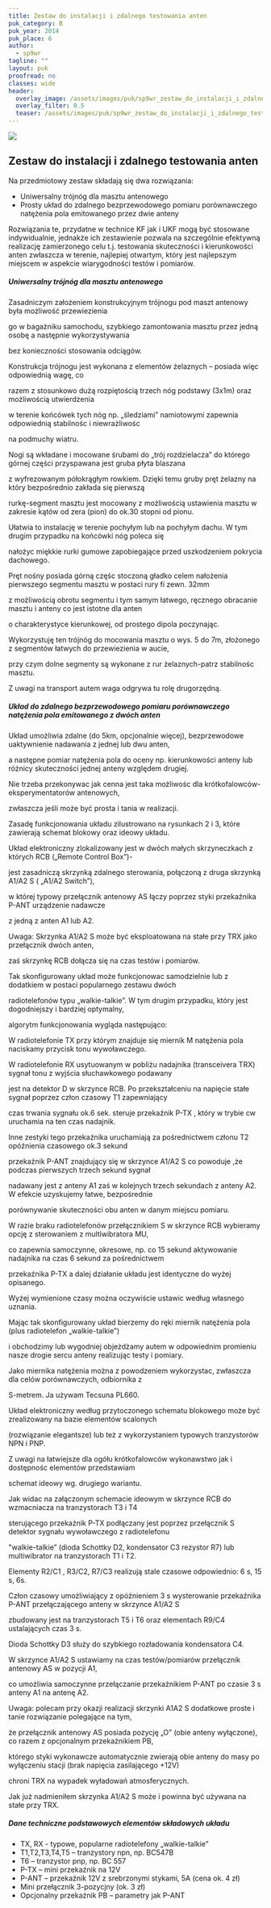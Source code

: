 ```yaml
---
title: Zestaw do instalacji i zdalnego testowania anten
puk_category: B
puk_year: 2014
puk_place: 6
author: 
  - sp9wr
tagline: ""
layout: puk
proofread: no
classes: wide
header:
  overlay_image: /assets/images/puk/sp9wr_zestaw_do_instalacji_i_zdalnego_testowania_anten.jpg
  overlay_filter: 0.5
  teaser: /assets/images/puk/sp9wr_zestaw_do_instalacji_i_zdalnego_testowania_anten.jpg
---
```






 



![](assets/data/img/projects/2014-6-0.jpg) 



Zestaw do instalacji i zdalnego testowania anten
------------------------------------------------





 Na przedmiotowy zestaw składają się dwa rozwiązania:

 

* Uniwersalny trójnóg dla masztu antenowego
* Prosty układ do zdalnego bezprzewodowego pomiaru porównawczego natężenia pola emitowanego przez dwie anteny





 Rozwiązania te, przydatne w technice KF jak i UKF mogą być stosowane indywidualnie, jednakże ich zestawienie pozwala na szczególnie efektywną realizację zamierzonego celu t.j. testowania skuteczności i kierunkowości anten zwłaszcza w terenie, najlepiej otwartym, który jest najlepszym miejscem w aspekcie wiarygodności testów i pomiarów.




##### Uniwersalny trójnóg dla masztu antenowego




 Zasadniczym założeniem konstrukcyjnym trójnogu pod maszt antenowy była możliwość przewiezienia

 go w bagażniku samochodu, szybkiego zamontowania masztu przez jedną osobę a następnie wykorzystywania

 bez konieczności stosowania odciągów.

 




 Konstrukcja trójnogu jest wykonana z elementów żelaznych – posiada więc odpowiednią wagę, co

 razem z stosunkowo dużą rozpiętością trzech nóg podstawy (3x1m) oraz możliwością utwierdzenia

 w terenie końcówek tych nóg np. „śledziami” namiotowymi zapewnia odpowiednią stabilnośc i niewrażliwośc

 na podmuchy wiatru.

 




 Nogi są wkładane i mocowane śrubami do „trój rozdzielacza” do którego górnej części przyspawana jest gruba płyta blaszana

 z wyfrezowanym półokrągłym rowkiem. Dzięki temu gruby pręt żelazny na który bezpośrednio zakłada się pierwszą

 rurkę-segment masztu jest mocowany z możliwością ustawienia masztu w zakresie kątów od zera (pion) do ok.30 stopni od pionu.

 Ułatwia to instalację w terenie pochyłym lub na pochyłym dachu. W tym drugim przypadku na końcówki nóg poleca się

 nałożyc miękkie rurki gumowe zapobiegające przed uszkodzeniem pokrycia dachowego.

 




 Pręt nośny posiada górną częśc stoczoną gładko celem nałożenia pierwszego segmentu masztu w postaci rury fi zewn. 32mm

 z możliwością obrotu segmentu i tym samym łatwego, ręcznego obracanie masztu i anteny co jest istotne dla anten

 o charakterystyce kierunkowej, od prostego dipola poczynając.

 




 Wykorzystuję ten trójnóg do mocowania masztu o wys. 5 do 7m, złożonego z segmentów łatwych do przewiezienia w aucie,

 przy czym dolne segmenty są wykonane z rur żelaznych-patrz stabilnośc masztu.

 Z uwagi na transport autem waga odgrywa tu rolę drugorzędną.






##### Układ do zdalnego bezprzewodowego pomiaru porównawczego natężenia pola emitowanego z dwóch anten




Układ umożliwia zdalne (do 5km, opcjonalnie więcej), bezprzewodowe uaktywnienie nadawania z jednej lub dwu anten,

 a następne pomiar natężenia pola do oceny np. kierunkowości anteny lub różnicy skuteczności jednej anteny względem drugiej.

 Nie trzeba przekonywac jak cenna jest taka możliwośc dla krótkofalowców-eksperymentatorów antenowych,

 zwłaszcza jeśli może być prosta i tania w realizacji.






Zasadę funkcjonowania układu zilustrowano na rysunkach 2 i 3, które zawierają schemat blokowy oraz ideowy układu.






 Układ elektroniczny zlokalizowany jest w dwóch małych skrzyneczkach z których RCB („Remote Control Box”)-

 jest zasadniczą skrzynką zdalnego sterowania, połączoną z druga skrzynką A1/A2 S ( „A1/A2 Switch”),

 w której typowy przełącznik antenowy AS łączy poprzez styki przekaźnika P-ANT urządzenie nadawcze

 z jedną z anten A1 lub A2.






Uwaga: Skrzynka A1/A2 S może być eksploatowana na stałe przy TRX jako przełącznik dwóch anten,

zaś skrzynkę RCB dołącza się na czas testów i pomiarów.






 Tak skonfigurowany układ może funkcjonowac samodzielnie lub z dodatkiem w postaci popularnego zestawu dwóch

 radiotelefonów typu „walkie-talkie”. W tym drugim przypadku, który jest dogodniejszy i bardziej optymalny,

 algorytm funkcjonowania wygląda następująco:






W radiotelefonie TX przy którym znajduje się miernik M natężenia pola naciskamy przycisk tonu wywoławczego.

W radiotelefonie RX usytuowanym w pobliżu nadajnika (transceivera TRX) sygnał tonu z wyjścia słuchawkowego podawany

jest na detektor D w skrzynce RCB. Po przekształceniu na napięcie stałe sygnał poprzez człon czasowy T1 zapewniający

 czas trwania sygnału ok.6 sek. steruje przekaźnik P-TX , który w trybie cw uruchamia na ten czas nadajnik.

 Inne zestyki tego przekaźnika uruchamiają za pośrednictwem członu T2 opóźnienia czasowego ok.3 sekund

 przekaźnik P-ANT znajdujący się w skrzynce A1/A2 S co powoduje ,że podczas pierwszych trzech sekund sygnał

 nadawany jest z anteny A1 zaś w kolejnych trzech sekundach z anteny A2. W efekcie uzyskujemy łatwe, bezpośrednie

 porównywanie skuteczności obu anten w danym miejscu pomiaru.






 W razie braku radiotelefonów przełącznikiem S w skrzynce RCB wybieramy opcję z sterowaniem z multiwibratora MU,

 co zapewnia samoczynne, okresowe, np. co 15 sekund aktywowanie nadajnika na czas 6 sekund za pośrednictwem

 przekaźnika P-TX a dalej działanie układu jest identyczne do wyżej opisanego.






 Wyżej wymienione czasy można oczywiście ustawic według własnego uznania.






 Mając tak skonfigurowany układ bierzemy do ręki miernik natężenia pola (plus radiotelefon „walkie-talkie”)

 i obchodzimy lub wygodniej objeżdżamy autem w odpowiednim promieniu nasze drogie sercu anteny realizując testy i pomiary.

 Jako miernika natężenia można z powodzeniem wykorzystac, zwłaszcza dla celów porównawczych, odbiornika z

 S-metrem. Ja używam Tecsuna PL660.






 Układ elektroniczny według przytoczonego schematu blokowego może być zrealizowany na bazie elementów scalonych

 (rozwiązanie elegantsze) lub też z wykorzystaniem typowych tranzystorów NPN i PNP.

 Z uwagi na łatwiejsze dla ogółu krótkofalowców wykonawstwo jak i dostępnośc elementów przedstawiam

 schemat ideowy wg. drugiego wariantu.






 Jak widac na załączonym schemacie ideowym w skrzynce RCB do wzmacniacza na tranzystorach T3 i T4

 sterującego przekaźnik P-TX podłączany jest poprzez przełącznik S detektor sygnału wywoławczego z radiotelefonu

 "walkie-talkie” (dioda Schottky D2, kondensator C3 rezystor R7) lub multiwibrator na tranzystorach T1 i T2.






 Elementy R2/C1 , R3/C2, R7/C3 realizują stale czasowe odpowiednio: 6 s, 15 s, 6s.

 Człon czasowy umożliwiający z opóźnieniem 3 s wysterowanie przekaźnika P-ANT przełączającego anteny w skrzynce A1/A2 S

 zbudowany jest na tranzystorach T5 i T6 oraz elementach R9/C4 ustalających czas 3 s.






 Dioda Schottky D3 służy do szybkiego rozładowania kondensatora C4.






 W skrzynce A1/A2 S ustawiamy na czas testów/pomiarów przełącznik antenowy AS w pozycji A1,

 co umożliwia samoczynne przełączanie przekaźnikiem P-ANT po czasie 3 s anteny A1 na antenę A2.






 Uwaga: polecam przy okazji realizacji skrzynki A1A2 S dodatkowe proste i tanie rozwiązanie polegające na tym,

 że przełącznik antenowy AS posiada pozycję „O” (obie anteny wyłączone), co razem z opcjonalnym przekaźnikiem PB,

 którego styki wykonawcze automatycznie zwierają obie anteny do masy po wyłączeniu stacji (brak napięcia zasilającego +12V)

 chroni TRX na wypadek wyładowań atmosferycznych.

 Jak już nadmieniłem skrzynka A1/A2 S może i powinna być używana na stałe przy TRX.





##### Dane techniczne podstawowych elementów składowych układu




* TX, RX - typowe, popularne radiotelefony „walkie-talkie”
* T1,T2,T3,T4,T5 – tranzystory npn, np. BC547B
* T6 – tranzystor pnp, np. BC 557
* P-TX – mini przekaźnik na 12V
* P-ANT – przekaźnik 12V z srebrzonymi stykami, 5A (cena ok. 4 zł)
* Mini przełącznik 3-pozycjny (ok. 3 zł)
* Opcjonalny przekaźnik PB – parametry jak P-ANT














 


